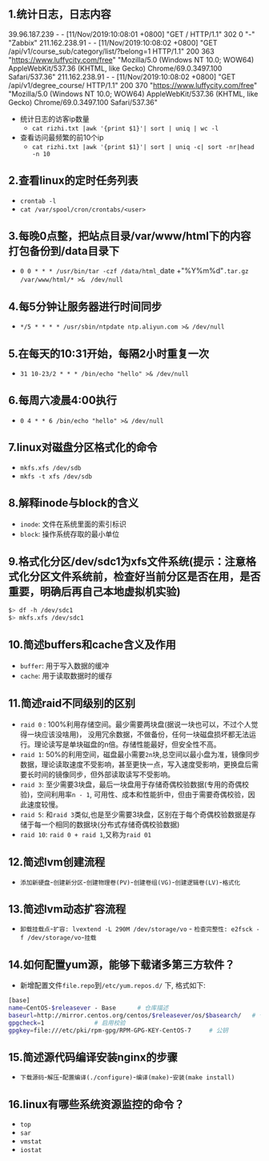 ## 1.统计日志，日志内容
39.96.187.239 - - [11/Nov/2019:10:08:01 +0800] "GET / HTTP/1.1" 302 0 "-" "Zabbix"
211.162.238.91 - - [11/Nov/2019:10:08:02 +0800] "GET /api/v1/course_sub/category/list/?belong=1 HTTP/1.1" 200 363 "https://www.luffycity.com/free" "Mozilla/5.0 (Windows NT 10.0; WOW64) AppleWebKit/537.36 (KHTML, like Gecko) Chrome/69.0.3497.100 Safari/537.36"
211.162.238.91 - - [11/Nov/2019:10:08:02 +0800] "GET /api/v1/degree_course/ HTTP/1.1" 200 370 "https://www.luffycity.com/free" "Mozilla/5.0 (Windows NT 10.0; WOW64) AppleWebKit/537.36 (KHTML, like Gecko) Chrome/69.0.3497.100 Safari/537.36"

- 统计日志的访客ip数量
    - `cat rizhi.txt |awk '{print $1}'| sort | uniq | wc -l`
- 查看访问最频繁的前10个ip
    - `cat rizhi.txt |awk '{print $1}'| sort | uniq -c| sort -nr|head -n 10`

## 2.查看linux的定时任务列表
- `crontab -l `
- `cat /var/spool/cron/crontabs/<user>` 

## 3.每晚0点整，把站点目录/var/www/html下的内容打包备份到/data目录下
- `0 0 * * * /usr/bin/tar -czf /data/html_`date +"\%Y\%m\%d"`.tar.gz /var/www/html/* >&　/dev/null ` 


## 4.每5分钟让服务器进行时间同步
- `*/5 * * * * /usr/sbin/ntpdate ntp.aliyun.com >& /dev/null`

## 5.在每天的10:31开始，每隔2小时重复一次
- `31 10-23/2 * * * /bin/echo "hello" >& /dev/null` 

## 6.每周六凌晨4:00执行
- `0 4 * * 6 /bin/echo "hello" >& /dev/null` 

## 7.linux对磁盘分区格式化的命令
- `mkfs.xfs /dev/sdb` 
- `mkfs -t xfs /dev/sdb`

## 8.解释inode与block的含义
- `inode`: 文件在系统里面的索引标识 
- `block`: 操作系统存取的最小单位

## 9.格式化分区/dev/sdc1为xfs文件系统(提示：注意格式化分区文件系统前，检查好当前分区是否在用，是否重要，明确后再自己本地虚拟机实验)
```bash
$> df -h /dev/sdc1
$> mkfs.xfs /dev/sdc1
```

## 10.简述buffers和cache含义及作用
- `buffer`: 用于写入数据的缓冲 
- `cache`: 用于读取数据时的缓存

## 11.简述raid不同级别的区别
- `raid 0` : 100%利用存储空间。最少需要两块盘(据说一块也可以，不过个人觉得一块应该没啥用)， 没用冗余数据，不做备份，任何一块磁盘损坏都无法运行。理论读写是单块磁盘的n倍。存储性能最好，但安全性不高。 
- `raid 1`: 50%的利用空间，磁盘最小需要`2n`块,总空间以最小盘为准，镜像同步数据，理论读取速度不受影响，甚至更快一点，写入速度受影响，更换盘后需要长时间的镜像同步，但外部读取读写不受影响。 
- `raid 3`: 至少需要3块盘，最后一块盘用于存储奇偶校验数据(专用的奇偶校验)，空间利用率`n - 1`,  可用性、成本和性能折中，但由于需要奇偶校验，因此速度较慢。 
- `raid 5`: 和`raid 3`类似,也是至少需要3块盘，区别在于每个奇偶校验数据是存储于每一个相同的数据块(分布式存储奇偶校验数据)
- `raid 10`: `raid 0 + raid 1`,又称为`raid 01`

## 12.简述lvm创建流程
- `添加新硬盘`-`创建新分区`-`创建物理卷(PV)`-`创建卷组(VG)`-`创建逻辑卷(LV)`-`格式化` 

## 13.简述lvm动态扩容流程
- `卸载挂载点`-`扩容: lvextend -L 290M /dev/storage/vo` - `检查完整性: e2fsck -f /dev/storage/vo`-`挂载`

## 14.如何配置yum源，能够下载诸多第三方软件？
- 新增配置文件`file.repo`到`/etc/yum.repos.d/` 下, 格式如下: 
```bash
[base]
name=CentOS-$releasever - Base      # 仓库描述
baseurl=http://mirror.centos.org/centos/$releasever/os/$basearch/   # 仓库地址
gpgcheck=1              # 启用校验
gpgkey=file:///etc/pki/rpm-gpg/RPM-GPG-KEY-CentOS-7     # 公钥 
```

## 15.简述源代码编译安装nginx的步骤
- `下载源码`-`解压`-`配置编译(./configure)`-`编译(make)`-`安装(make install)`

## 16.linux有哪些系统资源监控的命令？
- `top` 
- `sar`  
- `vmstat` 
- `iostat` 